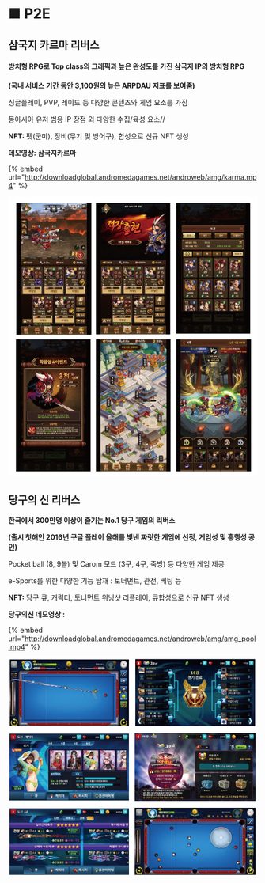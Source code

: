 # ■ P2E

## 삼국지 카르마 리버스

#### 방치형 RPG로 Top class의 그래픽과 높은 완성도를 가진 삼국지 IP의 방치형 RPG&#x20;

**(국내 서비스 기간 동안 3,100원의 높은 ARPDAU 지표를 보여줌)**&#x20;

싱글플레이, PVP, 레이드 등 다양한 콘텐츠와 게임 요소를 가짐

동아시아 유저 범용 IP 장점 외 다양한 수집/육성 요소//&#x20;

**NFT:** 펫(군마), 장비(무기 및 방어구), 합성으로 신규 NFT 생성

**데모영상:  삼국지카르마**

{% embed url="http://downloadglobal.andromedagames.net/androweb/amg/karma.mp4" %}

![](.gitbook/assets/삼국지.png)

&#x20;  &#x20;

## 당구의 신 리버스&#x20;

**한국에서 300만명 이상이 즐기는 No.1 당구 게임의 리버스**&#x20;

**(출시 첫해인 2016년 구글 플레이 올해를 빛낸 짜릿한 게임에 선정, 게임성 및 흥행성 공인)** &#x20;

Pocket ball (8, 9볼) 및 Carom 모드 (3구, 4구, 죽방) 등 다양한 게임 제공

e-Sports를 위한 다양한 기능 탑재 : 토너먼트, 관전, 베팅 등

**NFT:** 당구 큐, 캐릭터, 토너먼트 위닝샷 리플레이,  큐합성으로 신규 NFT 생성

**당구의신 데모영상 :**

{% embed url="http://downloadglobal.andromedagames.net/androweb/amg/amg_pool.mp4" %}



![](.gitbook/assets/당구의신.png)









